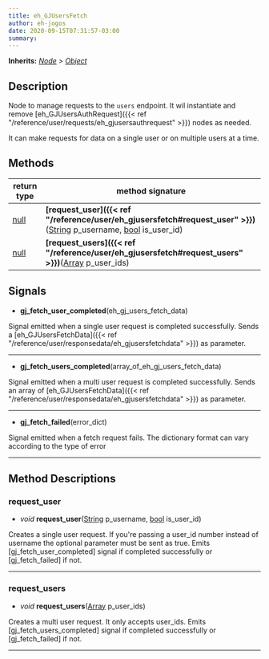 ```yaml
---  
title: eh_GJUsersFetch  
author: eh-jogos  
date: 2020-09-15T07:31:57-03:00  
summary:   
---  
```

**Inherits:** _[Node](https://docs.godotengine.org/en/stable/classes/class_node.html) > [Object](https://docs.godotengine.org/en/stable/classes/class_object.html)_  
## Description  
 Node to manage requests to the `users` endpoint. It wil instantiate and remove
 [eh_GJUsersAuthRequest]({{< ref "/reference/user/requests/eh_gjusersauthrequest" >}}) nodes as needed.

 It can make requests for data on a single user or on multiple users at a time.
  
  
## Methods 
  
| return type | method signature |  
| ----------- | ---------------- |  
| [null](https://docs.godotengine.org/en/stable/classes/class_null.html) | **[request_user]({{< ref "/reference/user/eh_gjusersfetch#request_user" >}})**([String](https://docs.godotengine.org/en/stable/classes/class_string.html) p_username, [bool](https://docs.godotengine.org/en/stable/classes/class_bool.html) is_user_id) |  
| [null](https://docs.godotengine.org/en/stable/classes/class_null.html) | **[request_users]({{< ref "/reference/user/eh_gjusersfetch#request_users" >}})**([Array](https://docs.godotengine.org/en/stable/classes/class_array.html) p_user_ids) |  
  
## Signals  
  
- **gj_fetch_user_completed**(eh_gj_users_fetch_data) 
  
 Signal emitted when a single user request is completed successfully. Sends a [eh_GJUsersFetchData]({{< ref "/reference/user/responsedata/eh_gjusersfetchdata" >}})
 as parameter.
  
---------
- **gj_fetch_users_completed**(array_of_eh_gj_users_fetch_data) 
  
 Signal emitted when a multi user request is completed successfully. Sends an array of 
 [eh_GJUsersFetchData]({{< ref "/reference/user/responsedata/eh_gjusersfetchdata" >}}) as parameter.
  
---------
- **gj_fetch_failed**(error_dict) 
  
 Signal emitted when a fetch request fails. The dictionary format can vary according to the type of
 error
  
---------
## Method Descriptions  
  
### request_user 
- _void_ **request_user**([String](https://docs.godotengine.org/en/stable/classes/class_string.html) p_username, [bool](https://docs.godotengine.org/en/stable/classes/class_bool.html) is_user_id) 
  
 Creates a single user request. If you're passing a user_id number instead of username the optional
 parameter must be sent as true.
 Emits [gj_fetch_user_completed] signal if completed successfully or [gj_fetch_failed] if not.
  
---------
### request_users 
- _void_ **request_users**([Array](https://docs.godotengine.org/en/stable/classes/class_array.html) p_user_ids) 
  
 Creates a multi user request. It only accepts user_ids.
 Emits [gj_fetch_users_completed] signal if completed successfully or [gj_fetch_failed] if not.
  
---------

